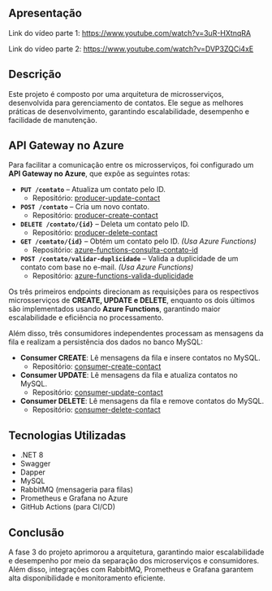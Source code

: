 ## Apresentação

Link do vídeo parte 1: https://www.youtube.com/watch?v=3uR-HXtnqRA

Link do vídeo parte 2: https://www.youtube.com/watch?v=DVP3ZQCi4xE

## Descrição

Este projeto é composto por uma arquitetura de microsserviços, desenvolvida para gerenciamento de contatos. Ele segue as melhores práticas de desenvolvimento, garantindo escalabilidade, desempenho e facilidade de manutenção.

## API Gateway no Azure

Para facilitar a comunicação entre os microsserviços, foi configurado um **API Gateway no Azure**, que expõe as seguintes rotas:

- **`PUT /contato`** – Atualiza um contato pelo ID.  
  - Repositório: [producer-update-contact](https://github.com/matmiranda/microservice-update-contact)  
- **`POST /contato`** – Cria um novo contato.  
  - Repositório: [producer-create-contact](https://github.com/matmiranda/microservice-create-contact)  
- **`DELETE /contato/{id}`** – Deleta um contato pelo ID.  
  - Repositório: [producer-delete-contact](https://github.com/matmiranda/microservice-delete-contact)  
- **`GET /contato/{id}`** – Obtém um contato pelo ID. *(Usa Azure Functions)*  
  - Repositório: [azure-functions-consulta-contato-id](https://github.com/matmiranda/azure-functions-consulta-contato-id)  
- **`POST /contato/validar-duplicidade`** – Valida a duplicidade de um contato com base no e-mail. *(Usa Azure Functions)*  
  - Repositório: [azure-functions-valida-duplicidade](https://github.com/matmiranda/azure-functions-valida-duplicidade)  

Os três primeiros endpoints direcionam as requisições para os respectivos microsserviços de **CREATE, UPDATE e DELETE**, enquanto os dois últimos são implementados usando **Azure Functions**, garantindo maior escalabilidade e eficiência no processamento.

Além disso, três consumidores independentes processam as mensagens da fila e realizam a persistência dos dados no banco MySQL:

- **Consumer CREATE**: Lê mensagens da fila e insere contatos no MySQL.  
  - Repositório: [consumer-create-contact](https://github.com/marlamoury/Consumer.Contact.Create)
- **Consumer UPDATE**: Lê mensagens da fila e atualiza contatos no MySQL.  
  - Repositório: [consumer-update-contact](https://github.com/marlamoury/Consumer.Contact.Update)
- **Consumer DELETE**: Lê mensagens da fila e remove contatos do MySQL.  
  - Repositório: [consumer-delete-contact](https://github.com/marlamoury/Consumer.Contact.Delete)

## Tecnologias Utilizadas

- .NET 8
- Swagger
- Dapper
- MySQL
- RabbitMQ (mensageria para filas)
- Prometheus e Grafana no Azure
- GitHub Actions (para CI/CD)

## Conclusão

A fase 3 do projeto aprimorou a arquitetura, garantindo maior escalabilidade e desempenho por meio da separação dos microserviços e consumidores. Além disso, integrações com RabbitMQ, Prometheus e Grafana garantem alta disponibilidade e monitoramento eficiente.
